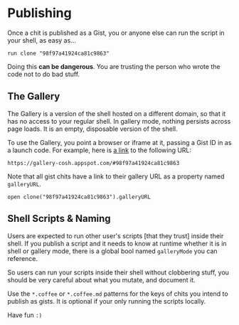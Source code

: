 # Publishing

Once a chit is published as a Gist, you or anyone else can run the script
in your shell, as easy as...

    run clone "98f97a41924ca81c9863"

Doing this **can be dangerous**. You are trusting the person who wrote the
code not to do bad stuff.

## The Gallery

The Gallery is a version of the shell hosted on a different domain, so that it
has no access to your regular shell. In gallery mode, nothing persists across
page loads. It is an empty, disposable version of the shell.

To use the Gallery, you point a browser or iframe at it, passing a Gist ID
in as a launch code. For example, here is [a link][1] to the following URL:

    https://gallery-cosh.appspot.com/#98f97a41924ca81c9863

Note that all gist chits have a link to their gallery URL as a property named
`galleryURL`.

    open clone("98f97a41924ca81c9863").galleryURL

## Shell Scripts & Naming

Users are expected to run other user's scripts [that they trust] inside their
shell. If you publish a script and it needs to know at runtime whether it is
in shell or gallery mode, there is a global bool named `galleryMode` you can
reference.

So users can run your scripts inside their shell without clobbering stuff,
you should be very careful about what you mutate, and document it.

Use the `*.coffee` or `*.coffee.md` patterns for the keys of chits you intend
to publish as gists. It is optional if your only running the scripts locally.

Have fun `:)`

[1]: https://gallery-cosh.appspot.com/#98f97a41924ca81c9863
